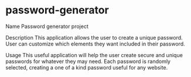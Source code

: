 # password-generator

Name
Password generator project

Description
This application allows the user to create a unique password. User can customize which elements they want included in their password.


Usage
This useful application will help the user create secure and unique passwords for whatever they may need. Each password is randomly selected, creating a one of a kind password useful for any website. 
